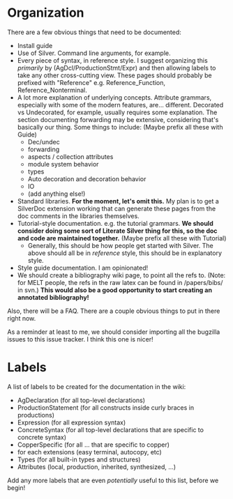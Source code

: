 # Organization #

There are a few obvious things that need to be documented:

  * Install guide
  * Use of Silver. Command line arguments, for example.
  * Every piece of syntax, in reference style.  I suggest organizing this _primarily_ by (AgDcl/ProductionStmt/Expr) and then allowing labels to take any other cross-cutting view. These pages should probably be prefixed with "Reference" e.g. Reference\_Function, Reference\_Nonterminal.
  * A lot more explanation of underlying concepts.  Attribute grammars, especially with some of the modern features, are... different.  Decorated vs Undecorated, for example, usually requires some explanation.  The section documenting forwarding may be extensive, considering that's basically our thing.  Some things to include: (Maybe prefix all these with Guide)
    * Dec/undec
    * forwarding
    * aspects / collection attributes
    * module system behavior
    * types
    * Auto decoration and decoration behavior
    * IO
    * (add anything else!)
  * Standard libraries.  **For the moment, let's omit this.**  My plan is to get a SilverDoc extension working that can generate these pages from the doc comments in the libraries themselves.
  * Tutorial-style documentation.  e.g. the tutorial grammars.  **We should consider doing some sort of Literate Silver thing for this, so the doc and code are maintained together.** (Maybe prefix all these with Tutorial)
    * Generally, this should be how people get started with Silver. The above should all be in _reference_ style, this should be in explanatory style.
  * Style guide documentation. I am opinionated!
  * We should create a bibliography wiki page, to point all the refs to. (Note: for MELT people, the refs in the raw latex can be found in /papers/bibs/ in svn.) **This would also be a good opportunity to start creating an annotated bibliography!**

Also, there will be a FAQ.  There are a couple obvious things to put in there right now.

As a reminder at least to me, we should consider importing all the bugzilla issues to this issue tracker.  I think this one is nicer!

# Labels #

A list of labels to be created for the documentation in the wiki:

  * AgDeclaration  (for all top-level declarations)
  * ProductionStatement  (for all constructs inside curly braces in productions)
  * Expression  (for all expression syntax)
  * ConcreteSyntax  (for all top-level declarations that are specific to concrete syntax)
  * CopperSpecific  (for all ... that are specific to copper)
  * for each extensions (easy terminal, autocopy, etc)
  * Types (for all built-in types and structures)
  * Attributes (local, production, inherited, synthesized, ...)


Add any more labels that are even _potentially_ useful to this list, before we begin!